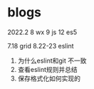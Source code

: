 # blogs
2022.2
8 wx
9 js
12 es5


7.18 grid
8.22-23 eslint

1. 为什么eslint和git 不一致
2. 查看eslint规则并总结
3. 保存格式化如何实现的